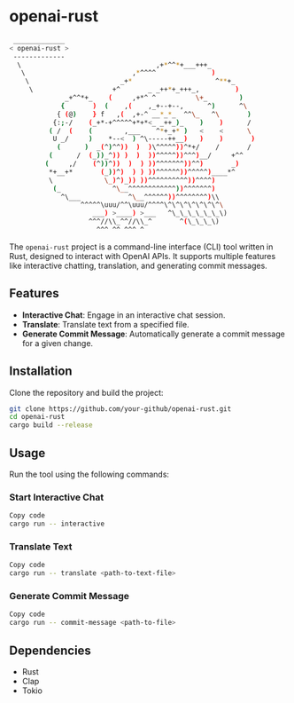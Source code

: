 # openai-rust

```sh
 _____________ 
< openai-rust >
 ------------- 
  \                                  ,+*^^*+___+++_
   \                           ,*^^^^              )
    \                       _+*                     ^**+_
     \                    +^       _ _++*+_+++_,         )
              _+^^*+_    (     ,+*^ ^          \+_        )
             {       )  (    ,(    ,_+--+--,      ^)      ^\
            { (@)    } f   ,(  ,+-^ __*_*_  ^^\_   ^\       )
           {:;-/    (_+*-+^^^^^+*+*<_ _++_)_    )    )      /
          ( /  (    (        ,___    ^*+_+* )   <    <      \
           U _/     )    *--<  ) ^\-----++__)   )    )       )
            (      )  _(^)^^))  )  )\^^^^^))^*+/    /       /
          (      /  (_))_^)) )  )  ))^^^^^))^^^)__/     +^^
         (     ,/    (^))^))  )  ) ))^^^^^^^))^^)       _)
          *+__+*       (_))^)  ) ) ))^^^^^^))^^^^^)____*^
          \             \_)^)_)) ))^^^^^^^^^^))^^^^)
           (_             ^\__^^^^^^^^^^^^))^^^^^^^)
             ^\___            ^\__^^^^^^))^^^^^^^^)\\
                  ^^^^^\uuu/^^\uuu/^^^^\^\^\^\^\^\^\^\
                     ___) >____) >___   ^\_\_\_\_\_\_\)
                    ^^^//\\_^^//\\_^       ^(\_\_\_\)
                      ^^^ ^^ ^^^ ^
```

The `openai-rust` project is a command-line interface (CLI) tool written in Rust, designed to interact with OpenAI APIs. It supports multiple features like interactive chatting, translation, and generating commit messages.

## Features

- **Interactive Chat**: Engage in an interactive chat session.
- **Translate**: Translate text from a specified file.
- **Generate Commit Message**: Automatically generate a commit message for a given change.

## Installation

Clone the repository and build the project:

```bash
git clone https://github.com/your-github/openai-rust.git
cd openai-rust
cargo build --release
```

## Usage

Run the tool using the following commands:

### Start Interactive Chat

```bash
Copy code
cargo run -- interactive
```

### Translate Text
```bash
Copy code
cargo run -- translate <path-to-text-file>
```

### Generate Commit Message
```bash
Copy code
cargo run -- commit-message <path-to-file>
```

## Dependencies

- Rust
- Clap
- Tokio
